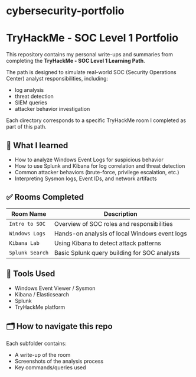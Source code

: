 # cybersecurity-portfolio

# TryHackMe - SOC Level 1 Portfolio

This repository contains my personal write-ups and summaries from completing the **TryHackMe - SOC Level 1 Learning Path**.

The path is designed to simulate real-world SOC (Security Operations Center) analyst responsibilities, including:
- log analysis
- threat detection
- SIEM queries
- attacker behavior investigation

Each directory corresponds to a specific TryHackMe room I completed as part of this path.

## 🧠 What I learned
- How to analyze Windows Event Logs for suspicious behavior
- How to use Splunk and Kibana for log correlation and threat detection
- Common attacker behaviors (brute-force, privilege escalation, etc.)
- Interpreting Sysmon logs, Event IDs, and network artifacts

## ✅ Rooms Completed
| Room Name | Description |
|-----------|-------------|
| `Intro to SOC` | Overview of SOC roles and responsibilities |
| `Windows Logs` | Hands-on analysis of local Windows event logs |
| `Kibana Lab` | Using Kibana to detect attack patterns |
| `Splunk Search` | Basic Splunk query building for SOC analysts |

## 🔧 Tools Used
- Windows Event Viewer / Sysmon
- Kibana / Elasticsearch
- Splunk
- TryHackMe platform

## 🗂️ How to navigate this repo
Each subfolder contains:
- A write-up of the room
- Screenshots of the analysis process
- Key commands/queries used
 
